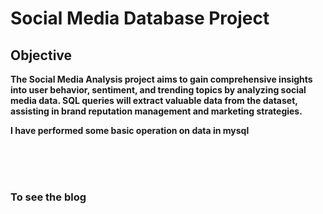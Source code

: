 <h1>Social Media Database Project</h1>

<h2>Objective</h2>
<b>
The Social Media Analysis project aims to gain comprehensive insights into user behavior, sentiment, and trending topics by analyzing social media data. SQL queries will extract valuable data from the dataset, assisting in brand reputation management and marketing strategies.
</b><br>

<b>I have performed some basic operation on data  in mysql</b>
<br></br>

<br></br>

<h3>To see the blog <h3>

